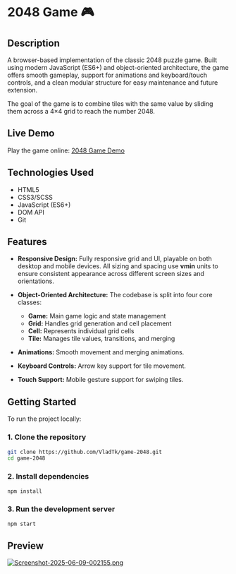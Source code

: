 # 2048 Game 🎮

## Description

A browser-based implementation of the classic 2048 puzzle game. Built using modern JavaScript (ES6+) and object-oriented architecture, the game offers smooth gameplay, support for animations and keyboard/touch controls, and a clean modular structure for easy maintenance and future extension.

The goal of the game is to combine tiles with the same value by sliding them across a 4×4 grid to reach the number 2048.

## Live Demo

Play the game online: [2048 Game Demo](https://vladtk.github.io/game-2048/)

## Technologies Used

- HTML5
- CSS3/SCSS
- JavaScript (ES6+)
- DOM API
- Git


## Features

* **Responsive Design:** Fully responsive grid and UI, playable on both desktop and mobile devices.
  All sizing and spacing use **vmin** units to ensure consistent appearance across different screen sizes and orientations.

* **Object-Oriented Architecture:** The codebase is split into four core classes:
  - **Game:** Main game logic and state management
  - **Grid:** Handles grid generation and cell placement
  - **Cell:** Represents individual grid cells
  - **Tile:** Manages tile values, transitions, and merging

* **Animations:** Smooth movement and merging animations.

* **Keyboard Controls:** Arrow key support for tile movement.

* **Touch Support:** Mobile gesture support for swiping tiles.


## Getting Started

To run the project locally:

### 1. Clone the repository

```bash
git clone https://github.com/VladTk/game-2048.git
cd game-2048
```

### 2. Install dependencies

```bash
npm install
```

### 3. Run the development server

```bash
npm start
```

## Preview
[![Screenshot-2025-06-09-002155.png](https://i.postimg.cc/c4bTKLgc/Screenshot-2025-06-09-002155.png)](https://postimg.cc/D811HFcW)
